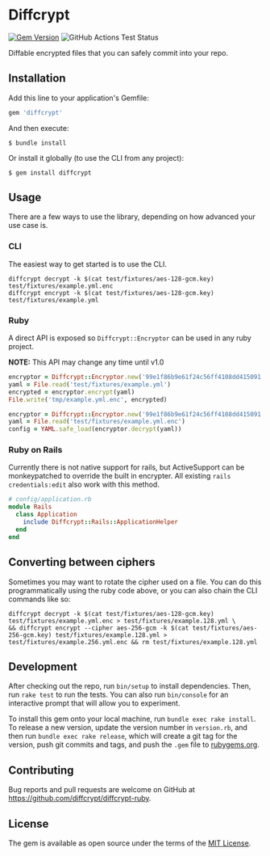 # Diffcrypt

[![Gem Version](https://badge.fury.io/rb/diffcrypt.svg)](https://rubygems.org/gems/diffcrypt)
![GitHub Actions Test Status](https://github.com/diffcrypt/diffcrypt-ruby/actions/workflows/test.yml/badge.svg)

Diffable encrypted files that you can safely commit into your repo.



## Installation

Add this line to your application's Gemfile:

```ruby
gem 'diffcrypt'
```

And then execute:

    $ bundle install

Or install it globally (to use the CLI from any project):

    $ gem install diffcrypt



## Usage

There are a few ways to use the library, depending on how advanced your use case is.


### CLI

The easiest way to get started is to use the CLI.

```shell
diffcrypt decrypt -k $(cat test/fixtures/aes-128-gcm.key) test/fixtures/example.yml.enc
diffcrypt encrypt -k $(cat test/fixtures/aes-128-gcm.key) test/fixtures/example.yml
```


### Ruby

A direct API is exposed so `Diffcrypt::Encryptor` can be used in any ruby project.

**NOTE:** This API may change any time until v1.0

```ruby
encryptor = Diffcrypt::Encryptor.new('99e1f86b9e61f24c56ff4108dd415091')
yaml = File.read('test/fixtures/example.yml')
encrypted = encryptor.encrypt(yaml)
File.write('tmp/example.yml.enc', encrypted)
```

```ruby
encryptor = Diffcrypt::Encryptor.new('99e1f86b9e61f24c56ff4108dd415091')
yaml = File.read('test/fixtures/example.yml.enc')
config = YAML.safe_load(encryptor.decrypt(yaml))
```

### Ruby on Rails

Currently there is not native support for rails, but ActiveSupport can be monkeypatched to override
the built in encrypter. All existing `rails credentials:edit` also work with this method.

```ruby
# config/application.rb
module Rails
  class Application
    include Diffcrypt::Rails::ApplicationHelper
  end
end
```



## Converting between ciphers

Sometimes you may want to rotate the cipher used on a file. You can do this programmatically using the ruby code above, or you can also chain the CLI commands like so:

```shell
diffcrypt decrypt -k $(cat test/fixtures/aes-128-gcm.key) test/fixtures/example.yml.enc > test/fixtures/example.128.yml \
&& diffcrypt encrypt --cipher aes-256-gcm -k $(cat test/fixtures/aes-256-gcm.key) test/fixtures/example.128.yml > test/fixtures/example.256.yml.enc && rm test/fixtures/example.128.yml
```



## Development

After checking out the repo, run `bin/setup` to install dependencies. Then, run `rake test` to run the tests. You can also run `bin/console` for an interactive prompt that will allow you to experiment.

To install this gem onto your local machine, run `bundle exec rake install`. To release a new version, update the version number in `version.rb`, and then run `bundle exec rake release`, which will create a git tag for the version, push git commits and tags, and push the `.gem` file to [rubygems.org](https://rubygems.org).



## Contributing

Bug reports and pull requests are welcome on GitHub at https://github.com/diffcrypt/diffcrypt-ruby.



## License

The gem is available as open source under the terms of the [MIT License](https://opensource.org/licenses/MIT).
